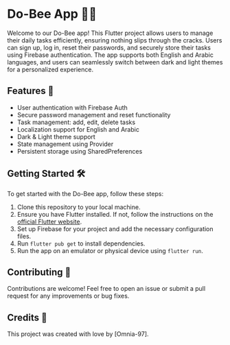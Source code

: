 # Do-Bee App 📝✅

Welcome to our Do-Bee app! This Flutter project allows users to manage their daily tasks efficiently, ensuring nothing slips through the cracks. Users can sign up, log in, reset their passwords, and securely store their tasks using Firebase authentication. The app supports both English and Arabic languages, and users can seamlessly switch between dark and light themes for a personalized experience.

## Features 🚀

- User authentication with Firebase Auth
- Secure password management and reset functionality
- Task management: add, edit, delete tasks
- Localization support for English and Arabic
- Dark & Light theme support
- State management using Provider
- Persistent storage using SharedPreferences

## Getting Started 🛠️

To get started with the Do-Bee app, follow these steps:

1. Clone this repository to your local machine.
2. Ensure you have Flutter installed. If not, follow the instructions on the [official Flutter website](https://flutter.dev/docs/get-started/install).
3. Set up Firebase for your project and add the necessary configuration files.
4. Run `flutter pub get` to install dependencies.
5. Run the app on an emulator or physical device using `flutter run`.

## Contributing 🤝

Contributions are welcome! Feel free to open an issue or submit a pull request for any improvements or bug fixes.



## Credits 🙌

This project was created with love by [Omnia-97].


